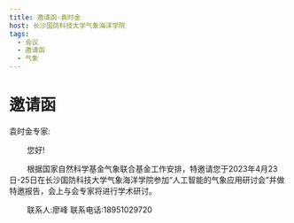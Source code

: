 ```yaml
---
title: 邀请函-袁时金
host: 长沙国防科技大学气象海洋学院
tags:
  - 会议
  - 邀请函
  - 气象
---
```


# 邀请函
袁时金专家:

&emsp;&emsp; 您好!

&emsp;&emsp; 根据国家自然科学基金气象联合基金工作安排，特邀请您于2023年4月23日-25日在长沙国防科技大学气象海洋学院参加“人工智能的气象应用研讨会”并做特邀报告，会上与会专家将进行学术研讨。

&emsp;&emsp; 联系人:廖峰 联系电话:18951029720
